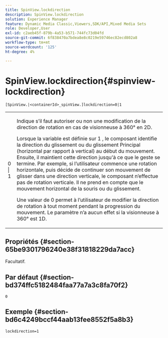 ```yaml
---
title: SpinView.lockdirection
description: SpinView.lockdirection
solution: Experience Manager
feature: Dynamic Media Classic,Viewers,SDK/API,Mixed Media Sets
role: Developer,User
exl-id: c2aeb45f-879b-4a53-b571-744fc73d04fd
source-git-commit: 6f838470a7bdea8e8c0219e59746ec82ecd802a8
workflow-type: tm+mt
source-wordcount: '125'
ht-degree: 4%

---
```


# SpinView.lockdirection{#spinview-lockdirection}

`[SpinView.|<containerId>_spinView.]lockdirection=0|1`

<table id="table_18D47E7C6A2D4D68B94225CB621D5F7C"> 
 <tbody> 
  <tr> 
   <td colname="col1"> <p> <span class="codeph"> 0 | 1 </span> </p> </td> 
   <td colname="col2"> <p> Indique s’il faut autoriser ou non une modification de la direction de rotation en cas de visionneuse à 360° en 2D. </p> <p>Lorsque la variable est définie sur <span class="codeph"> 1 </span>, le composant identifie la direction du glissement ou du glissement Principal (horizontal par rapport à vertical) au début du mouvement. Ensuite, il maintient cette direction jusqu'à ce que le geste se termine. Par exemple, si l’utilisateur commence une rotation horizontale, puis décide de continuer son mouvement de glisser dans une direction verticale, le composant n’effectue pas de rotation verticale. Il ne prend en compte que le mouvement horizontal de la souris ou du glissement. </p> <p>Une valeur de <span class="codeph"> 0 </span> permet à l’utilisateur de modifier la direction de rotation à tout moment pendant la progression du mouvement. Le paramètre n’a aucun effet si la visionneuse à 360° est 1D. </p> </td> 
  </tr> 
 </tbody> 
</table>

## Propriétés {#section-65be9301796240e38f31818229da7acc}

Facultatif.

## Par défaut {#section-bd374ffc5182484faa77a7a3c8fa70f2}

`0`

## Exemple {#section-bd6c4249bccf44aab13fee8552f5a8b3}

`lockdirection=1`
